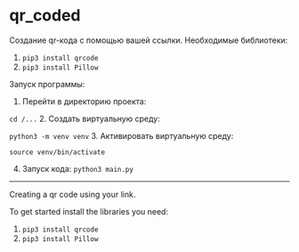 # qr_coded

Создание qr-кода с помощью вашей ссылки.
Необходимые библиотеки:

1. `pip3 install qrcode`
2. `pip3 install Pillow`

Запуск программы:

1. Перейти в директорию проекта:
 
  `cd /...`
2. Создать виртуальную среду:
  
   `python3 -m venv venv`
3. Активировать виртуальную среду:
   
   `source venv/bin/activate`
   
4. Запуск кода:
  `python3 main.py`

---

Creating a qr code using your link.

To get started install the libraries you need:
1. `pip3 install qrcode`
2. `pip3 install Pillow`
